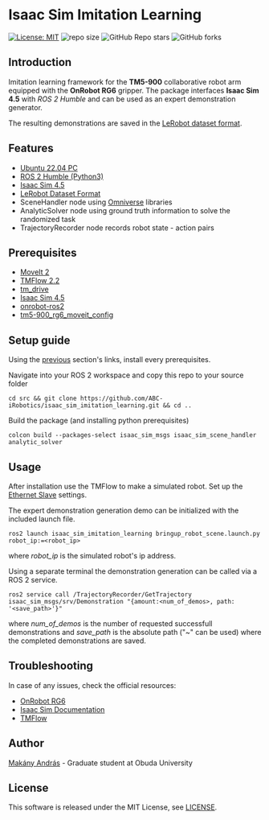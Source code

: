 # Isaac Sim Imitation Learning

[![License: MIT](https://img.shields.io/badge/License-MIT-yellow.svg)](https://opensource.org/licenses/MIT)
![repo size](https://img.shields.io/github/repo-size/ABC-iRobotics/isaac_sim_imitation_learning)
![GitHub Repo stars](https://img.shields.io/github/stars/ABC-iRobotics/isaac_sim_imitation_learning)
![GitHub forks](https://img.shields.io/github/forks/ABC-iRobotics/isaac_sim_imitation_learning)

## Introduction
Imitation learning framework for the **TM5-900** collaborative robot arm equipped with the **OnRobot RG6** gripper. The package interfaces **Isaac Sim 4.5** with *ROS 2 Humble* and can be used as an expert demonstration generator.

The resulting demonstrations are saved in the [LeRobot dataset format](https://github.com/huggingface/lerobot?tab=readme-ov-file#the-lerobotdataset-format).

## Features

- [Ubuntu 22.04 PC](https://ubuntu.com/certified/laptops?q=&limit=20&category=Laptop&vendor=Dell&vendor=HP&vendor=Lenovo&release=22.04+LTS)
- [ROS 2 Humble (Python3)](https://docs.ros.org/en/humble/Installation/Ubuntu-Install-Debs.html)
- [Isaac Sim 4.5](https://docs.isaacsim.omniverse.nvidia.com/4.5.0/index.html)
- [LeRobot Dataset Format](https://github.com/huggingface/lerobot?tab=readme-ov-file#the-lerobotdataset-format)
- SceneHandler node using [Omniverse](https://docs.omniverse.nvidia.com/kit/docs/kit-manual/latest/Modules.html) libraries
- AnalyticSolver node using ground truth information to solve the randomized task
- TrajectoryRecorder node records robot state - action pairs

## Prerequisites

- [MoveIt 2](https://moveit.picknik.ai/main/index.html)
- [TMFlow 2.2](https://www.tm-robot.com/en/tmflow)
- [tm_drive](https://github.com/TechmanRobotInc/tmr_ros2)
- [Isaac Sim 4.5](https://docs.isaacsim.omniverse.nvidia.com/4.5.0/index.html)
- [onrobot-ros2](https://github.com/ABC-iRobotics/onrobot-ros2)
- [tm5-900_rg6_moveit_config](https://github.com/ABC-iRobotics/tm5-900_rg6_moveit_config)

## Setup guide

Using the [previous](#prerequisites) section's links, install every prerequisites.

Navigate into your ROS 2 workspace and copy this repo to your source folder
```
cd src && git clone https://github.com/ABC-iRobotics/isaac_sim_imitation_learning.git && cd ..
```

Build the package (and installing python prerequisites)
```
colcon build --packages-select isaac_sim_msgs isaac_sim_scene_handler analytic_solver
```

## Usage

After installation use the TMFlow to make a simulated robot. Set up the [Ethernet Slave](https://github.com/TechmanRobotInc/TM_Export) settings.

The expert demonstration generation demo can be initialized with the included launch file.

```
ros2 launch isaac_sim_imitation_learning bringup_robot_scene.launch.py robot_ip:=<robot_ip>
```
where *robot_ip* is the simulated robot's ip address.

Using a separate terminal the demonstration generation can be called via a ROS 2 service.

```
ros2 service call /TrajectoryRecorder/GetTrajectory isaac_sim_msgs/srv/Demonstration "{amount:<num_of_demos>, path: '<save_path>'}"
```

where *num_of_demos* is the number of requested successfull demonstrations and *save_path* is the absolute path ("~" can be used) where the completed demonstrations are saved.

## Troubleshooting

In case of any issues, check the official resources:
- [OnRobot RG6](https://onrobot.com/en/products/rg6-finger-gripper)
- [Isaac Sim Documentation](https://docs.isaacsim.omniverse.nvidia.com/4.5.0/index.html)
- [TMFlow](https://www.tm-robot.com/en/tmflow)

## Author

[Makány András](https://github.com/andras-makany)  - Graduate student at Obuda University

## License

This software is released under the MIT License, see [LICENSE](./LICENSE).